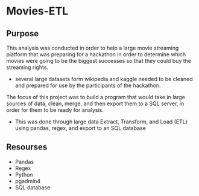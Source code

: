 # Movies-ETL

## Purpose

This analysis was conducted in order to help a large movie streaming platform that was preparing for a hackathon in order to determine which movies were going to be the biggest successes so that they could buy the streaming rights.
- several large datasets form wikipedia and kaggle needed to be cleaned and prepared for use by the participants of the hackathon.

The focus of this project was to build a program that would take in large sources of data, clean, merge, and then export them to a SQL server, in order for them to be ready for analysis.
- This was done through large data Extract, Transform, and Load (ETL) using pandas, regex, and export to an SQL database

## Resourses
- Pandas 
- Regex
- Python
- pgadmin4
- SQL database
